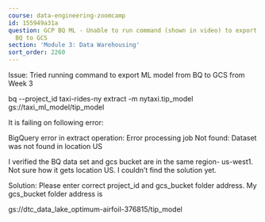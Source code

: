 ```yaml
---
course: data-engineering-zoomcamp
id: 155949a31a
question: GCP BQ ML - Unable to run command (shown in video) to export ML model from
  BQ to GCS
section: 'Module 3: Data Warehousing'
sort_order: 2260
---
```


Issue: Tried running command to export ML model from BQ to GCS from Week 3

bq --project_id taxi-rides-ny extract -m nytaxi.tip_model gs://taxi_ml_model/tip_model

It is failing on following error:

BigQuery error in extract operation: Error processing job Not found: Dataset was not found in location US

I verified the BQ data set and gcs bucket are in the same region- us-west1. Not sure how it gets location US. I couldn’t find the solution yet.

Solution:  Please enter correct project_id and gcs_bucket folder address. My gcs_bucket folder address is

gs://dtc_data_lake_optimum-airfoil-376815/tip_model


